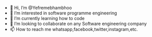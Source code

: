 - 👋 Hi, I’m @Yefremebhambhoo
- 👀 I’m interested in software programme engineering
- 🌱 I’m currently learning how to code
- 💞️ I’m looking to collaborate on any Software engineering company
- 📫 How to reach me whatsapp,facebook,twitter,instagram,etc.

<!---
Yefremebhambhoo/Yefremebhambhoo is a ✨ special ✨ repository because its `README.md` (this file) appears on your GitHub profile.
You can click the Preview link to take a look at your changes.
--->
